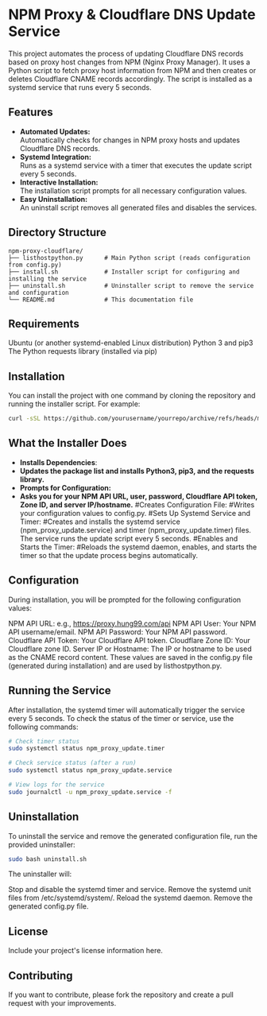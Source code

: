 # NPM Proxy & Cloudflare DNS Update Service

This project automates the process of updating Cloudflare DNS records based on proxy host changes from NPM (Nginx Proxy Manager). It uses a Python script to fetch proxy host information from NPM and then creates or deletes Cloudflare CNAME records accordingly. The script is installed as a systemd service that runs every 5 seconds.

## Features

- **Automated Updates:**  
  Automatically checks for changes in NPM proxy hosts and updates Cloudflare DNS records.
- **Systemd Integration:**  
  Runs as a systemd service with a timer that executes the update script every 5 seconds.
- **Interactive Installation:**  
  The installation script prompts for all necessary configuration values.
- **Easy Uninstallation:**  
  An uninstall script removes all generated files and disables the services.

## Directory Structure

```plaintext
npm-proxy-cloudflare/
├── listhostpython.py      # Main Python script (reads configuration from config.py)
├── install.sh             # Installer script for configuring and installing the service
├── uninstall.sh           # Uninstaller script to remove the service and configuration
└── README.md              # This documentation file
```
## Requirements
Ubuntu (or another systemd-enabled Linux distribution)
Python 3 and pip3
The Python requests library (installed via pip)

## Installation
You can install the project with one command by cloning the repository and running the installer script. For example:
```bash
curl -sSL https://github.com/yourusername/yourrepo/archive/refs/heads/main.tar.gz | tar -xz && cd yourrepo-main && ./install.sh
```
## What the Installer Does
- **Installs Dependencies**:
- **Updates the package list and installs Python3, pip3, and the requests library.**
- **Prompts for Configuration:**
- **Asks you for your NPM API URL, user, password, Cloudflare API token, Zone ID, and server IP/hostname.**
#Creates Configuration File:
#Writes your configuration values to config.py.
#Sets Up Systemd Service and Timer:
#Creates and installs the systemd service (npm_proxy_update.service) and timer (npm_proxy_update.timer) files. The service runs the update script every 5 seconds.
#Enables and Starts the Timer:
#Reloads the systemd daemon, enables, and starts the timer so that the update process begins automatically.

## Configuration
During installation, you will be prompted for the following configuration values:

NPM API URL:
e.g., https://proxy.hung99.com/api
NPM API User:
Your NPM API username/email.
NPM API Password:
Your NPM API password.
Cloudflare API Token:
Your Cloudflare API token.
Cloudflare Zone ID:
Your Cloudflare zone ID.
Server IP or Hostname:
The IP or hostname to be used as the CNAME record content.
These values are saved in the config.py file (generated during installation) and are used by listhostpython.py.

## Running the Service
After installation, the systemd timer will automatically trigger the service every 5 seconds. To check the status of the timer or service, use the following commands:
```bash
# Check timer status
sudo systemctl status npm_proxy_update.timer

# Check service status (after a run)
sudo systemctl status npm_proxy_update.service

# View logs for the service
sudo journalctl -u npm_proxy_update.service -f
```
## Uninstallation
To uninstall the service and remove the generated configuration file, run the provided uninstaller:
```bash
sudo bash uninstall.sh
```
The uninstaller will:

Stop and disable the systemd timer and service.
Remove the systemd unit files from /etc/systemd/system/.
Reload the systemd daemon.
Remove the generated config.py file.
## License
Include your project's license information here.

## Contributing
If you want to contribute, please fork the repository and create a pull request with your improvements.
